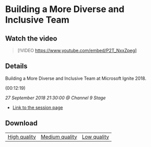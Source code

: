 # Building a More Diverse and Inclusive Team

## Watch the video
> [!VIDEO https://www.youtube.com/embed/P2T_NxxZpeg]

## Details

<p>Building a More Diverse and Inclusive Team at Microsoft Ignite 2018.</p> (00:12:19)

*27 September 2018 21:30:00 @ Channel 9 Stage*

- [Link to the session page](https://channel9.msdn.com/Events/Ignite/2018/Building-a-More-Diverse-and-Inclusive-Team)

## Download

||||
|:--:|:----:|:-:|
|[High quality](https://sec.ch9.ms/ch9/b7cd/e41e53b2-f312-4e32-a8a3-3d997b11b7cd/ch9d4s07_high.mp4)|[Medium quality](https://sec.ch9.ms/ch9/b7cd/e41e53b2-f312-4e32-a8a3-3d997b11b7cd/ch9d4s07_mid.mp4)|[Low quality](https://sec.ch9.ms/ch9/b7cd/e41e53b2-f312-4e32-a8a3-3d997b11b7cd/ch9d4s07.mp4)